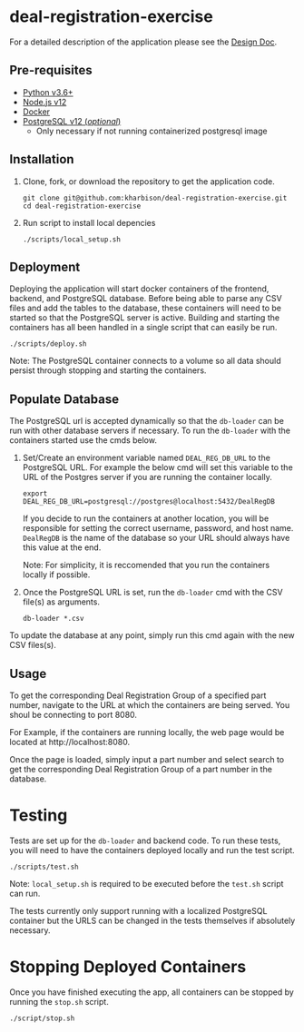 # deal-registration-exercise

For a detailed description of the application please see the [Design Doc](https://github.com/kharbison/deal-registration-exercise/blob/master/docs/design_doc.md).

## Pre-requisites
- [Python v3.6+](https://www.python.org/downloads/)
- [Node.js v12](https://nodejs.org/en/)
- [Docker](https://www.docker.com)
- [PostgreSQL v12 (_optional_)](https://www.postgresql.org)
    * Only necessary if not running containerized postgresql image

## Installation
1. Clone, fork, or download the repository to get the application code.

    ```
    git clone git@github.com:kharbison/deal-registration-exercise.git
    cd deal-registration-exercise
    ```

2. Run script to install local depencies

    ```
    ./scripts/local_setup.sh
    ```

## Deployment
Deploying the application will start docker containers of the frontend, backend, and PostgreSQL database. Before being able to parse any CSV files and add the tables to the database, these containers will need to be started so that the PostgreSQL server is active. Building and starting the containers has all been handled in a single script that can easily be run.

```
./scripts/deploy.sh
```

Note: The PostgreSQL container connects to a volume so all data should persist through stopping and starting the containers.

## Populate Database
The PostgreSQL url is accepted dynamically so that the `db-loader` can be run with other database servers if necessary. To run the `db-loader` with the containers started use the cmds below.

1. Set/Create an environment variable named `DEAL_REG_DB_URL` to the PostgreSQL URL. For example the below cmd will set this variable to the URL of the Postgres server if you are running the container locally.

    ```
    export DEAL_REG_DB_URL=postgresql://postgres@localhost:5432/DealRegDB
    ```
    If you decide to run the containers at another location, you will be responsible for setting the correct username, password, and host name. `DealRegDB` is the name of the database so your URL should always have this value at the end.

    Note: For simplicity, it is reccomended that you run the containers locally if possible.

2. Once the PostgreSQL URL is set, run the `db-loader` cmd with the CSV file(s) as arguments.

    ```
    db-loader *.csv
    ```

To update the database at any point, simply run this cmd again with the new CSV files(s).

## Usage

To get the corresponding Deal Registration Group of a specified part number, navigate to the URL at which the containers are being served. You shoul be connecting to port 8080.

For Example, if the containers are running locally, the web page would be located at http://localhost:8080.

Once the page is loaded, simply input a part number and select search to get the corresponding Deal Registration Group of a part number in the database.

# Testing

Tests are set up for the `db-loader` and backend code. To run these tests, you will need to have the containers deployed locally and run the test script.

```
./scripts/test.sh
```

Note: `local_setup.sh` is required to be executed before the `test.sh` script can run.

The tests currently only support running with a localized PostgreSQL container but the URLS can be changed in the tests themselves if absolutely necessary.


# Stopping Deployed Containers

Once you have finished executing the app, all containers can be stopped by running the `stop.sh` script.

```
./script/stop.sh
```